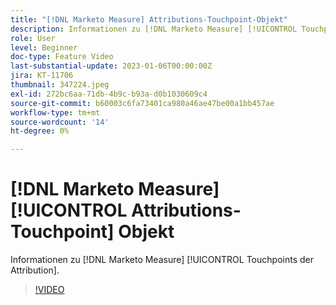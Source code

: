 ```yaml
---
title: "[!DNL Marketo Measure] Attributions-Touchpoint-Objekt"
description: Informationen zu [!DNL Marketo Measure] [!UICONTROL Touchpoints der Attribution].
role: User
level: Beginner
doc-type: Feature Video
last-substantial-update: 2023-01-06T00:00:00Z
jira: KT-11706
thumbnail: 347224.jpeg
exl-id: 272bc6aa-71db-4b9c-b93a-d0b1030609c4
source-git-commit: b60003c6fa73401ca980a46ae47be00a1bb457ae
workflow-type: tm+mt
source-wordcount: '14'
ht-degree: 0%

---
```


# [!DNL Marketo Measure] [!UICONTROL Attributions-Touchpoint] Objekt

Informationen zu [!DNL Marketo Measure] [!UICONTROL Touchpoints der Attribution].

>[!VIDEO](https://video.tv.adobe.com/v/347224/?quality=12&learn=on)
